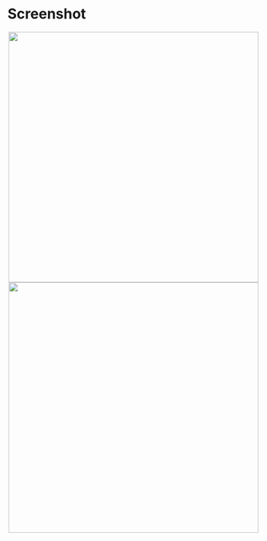 # Screenshot
<p align="center">
  <img src="https://firebasestorage.googleapis.com/v0/b/my-vilnius-68c60.appspot.com/o/IMG_0657.jpg?alt=media&token=cb78e920-00ee-4334-b171-13f4f9082cfe" width="500"/>
   <img src="https://firebasestorage.googleapis.com/v0/b/my-vilnius-68c60.appspot.com/o/IMG_0658.jpg?alt=media&token=b51d85a0-451d-4fd0-9b61-44c1792d89f8" width="500"/>
</p>
